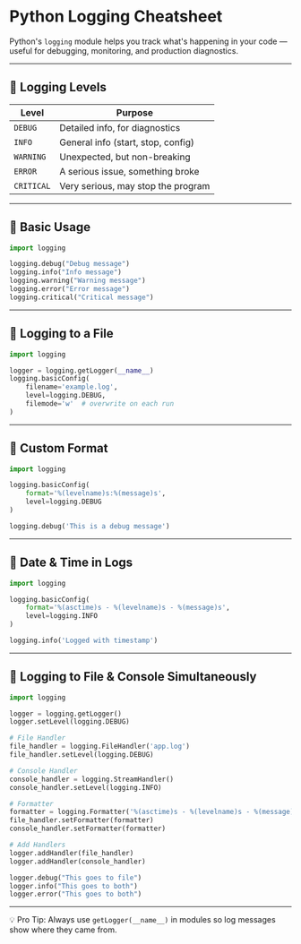 #  Python Logging Cheatsheet

Python's `logging` module helps you track what's happening in your code — useful for debugging, monitoring, and production diagnostics.

---

## 🔹 Logging Levels

| Level      | Purpose                            |
| ---------- | ---------------------------------- |
| `DEBUG`    | Detailed info, for diagnostics     |
| `INFO`     | General info (start, stop, config) |
| `WARNING`  | Unexpected, but non-breaking       |
| `ERROR`    | A serious issue, something broke   |
| `CRITICAL` | Very serious, may stop the program |

---

## 🔹 Basic Usage

```python
import logging

logging.debug("Debug message")
logging.info("Info message")
logging.warning("Warning message")
logging.error("Error message")
logging.critical("Critical message")
```

---

## 🔹 Logging to a File

```python
import logging

logger = logging.getLogger(__name__)
logging.basicConfig(
    filename='example.log',
    level=logging.DEBUG,
    filemode='w'  # overwrite on each run
)
```

---

## 🔹 Custom Format

```python
import logging

logging.basicConfig(
    format='%(levelname)s:%(message)s',
    level=logging.DEBUG
)

logging.debug('This is a debug message')
```

---

## 🔹 Date & Time in Logs

```python
import logging

logging.basicConfig(
    format='%(asctime)s - %(levelname)s - %(message)s',
    level=logging.INFO
)

logging.info('Logged with timestamp')
```

---

## 🔹 Logging to File & Console Simultaneously

```python
import logging

logger = logging.getLogger()
logger.setLevel(logging.DEBUG)

# File Handler
file_handler = logging.FileHandler('app.log')
file_handler.setLevel(logging.DEBUG)

# Console Handler
console_handler = logging.StreamHandler()
console_handler.setLevel(logging.INFO)

# Formatter
formatter = logging.Formatter('%(asctime)s - %(levelname)s - %(message)s')
file_handler.setFormatter(formatter)
console_handler.setFormatter(formatter)

# Add Handlers
logger.addHandler(file_handler)
logger.addHandler(console_handler)

logger.debug("This goes to file")
logger.info("This goes to both")
logger.error("This goes to both")
```

---

💡 Pro Tip: Always use `getLogger(__name__)` in modules so log messages show where they came from.
